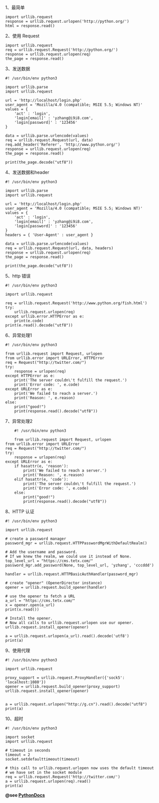 1、最简单

	import urllib.request
	response = urllib.request.urlopen('http://python.org/')
	html = response.read()

2、使用 Request

	import urllib.request
	req = urllib.request.Request('http://python.org/')
	response = urllib.request.urlopen(req)
	the_page = response.read()
 
3、发送数据

	#! /usr/bin/env python3

	import urllib.parse
	import urllib.request
	
	url = 'http://localhost/login.php'
	user_agent = 'Mozilla/4.0 (compatible; MSIE 5.5; Windows NT)'
	values = {
		'act' : 'login',
		'login[email]' : 'yzhang@i9i8.com',
		'login[password]' : '123456'
	}

	data = urllib.parse.urlencode(values)
	req = urllib.request.Request(url, data)
	req.add_header('Referer', 'http://www.python.org/')
	response = urllib.request.urlopen(req)
	the_page = response.read()

	print(the_page.decode("utf8"))


 
4、发送数据和header

	#! /usr/bin/env python3

	import urllib.parse
	import urllib.request

	url = 'http://localhost/login.php'
	user_agent = 'Mozilla/4.0 (compatible; MSIE 5.5; Windows NT)'
	values = {
		'act' : 'login',
		'login[email]' : 'yzhang@i9i8.com',
		'login[password]' : '123456'
	}
	headers = { 'User-Agent' : user_agent }

	data = urllib.parse.urlencode(values)
	req = urllib.request.Request(url, data, headers)
	response = urllib.request.urlopen(req)
	the_page = response.read()

	print(the_page.decode("utf8"))


 
5、http 错误

	#! /usr/bin/env python3

	import urllib.request

	req = urllib.request.Request('http://www.python.org/fish.html')
	try:
		urllib.request.urlopen(req)
	except urllib.error.HTTPError as e:
		print(e.code)
	print(e.read().decode("utf8"))

 
6、异常处理1

	#! /usr/bin/env python3
	
	from urllib.request import Request, urlopen
	from urllib.error import URLError, HTTPError
	req = Request("http://twitter.com/")
	try:
		response = urlopen(req)
	except HTTPError as e:
		print('The server couldn\'t fulfill the request.')
		print('Error code: ', e.code)
	except URLError as e:
		print('We failed to reach a server.')
		print('Reason: ', e.reason)
	else:
		print("good!")
		print(response.read().decode("utf8"))


 
7、异常处理2

		#! /usr/bin/env python3
	
		from urllib.request import Request, urlopen
	from urllib.error import URLError
	req = Request("http://twitter.com/")
	try:
		response = urlopen(req)
	except URLError as e:
		if hasattr(e, 'reason'):
			print('We failed to reach a server.')
			print('Reason: ', e.reason)
		elif hasattr(e, 'code'):
			print('The server couldn\'t fulfill the request.')
			print('Error code: ', e.code)
		else:
			print("good!")
			print(response.read().decode("utf8"))


 
8、HTTP 认证
	
	#! /usr/bin/env python3
	
	import urllib.request
	
	# create a password manager
	password_mgr = urllib.request.HTTPPasswordMgrWithDefaultRealm()
	
	# Add the username and password.
	# If we knew the realm, we could use it instead of None.
	top_level_url = "https://cms.tetx.com/"
	password_mgr.add_password(None, top_level_url, 'yzhang', 'cccddd')
	
	handler = urllib.request.HTTPBasicAuthHandler(password_mgr)
	
	# create "opener" (OpenerDirector instance)
	opener = urllib.request.build_opener(handler)
	
	# use the opener to fetch a URL
	a_url = "https://cms.tetx.com/"
	x = opener.open(a_url)
	print(x.read())
	
	# Install the opener.
	# Now all calls to urllib.request.urlopen use our opener.
	urllib.request.install_opener(opener)
	
	a = urllib.request.urlopen(a_url).read().decode('utf8')
	print(a)


 
9、使用代理
	
	#! /usr/bin/env python3
	
	import urllib.request
	
	proxy_support = urllib.request.ProxyHandler({'sock5': 'localhost:1080'})
	opener = urllib.request.build_opener(proxy_support)
	urllib.request.install_opener(opener)
	
	
	a = urllib.request.urlopen("http://g.cn").read().decode("utf8")
	print(a)


 
10、超时
	
	#! /usr/bin/env python3
	
	import socket
	import urllib.request
	
	# timeout in seconds
	timeout = 2
	socket.setdefaulttimeout(timeout)
	
	# this call to urllib.request.urlopen now uses the default timeout
	# we have set in the socket module
	req = urllib.request.Request('http://twitter.com/')
	a = urllib.request.urlopen(req).read()
	print(a)


 
 
__@see [PythonDocs](http://docs.python.org/release/3.2/howto/urllib2.html)__